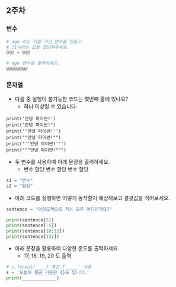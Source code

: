 
## 2주차

### 변수

```python
# age 라는 이름 가진 변수를 만들고
# 11이라는 값을 할당해주세요.
@@@ = @@@

# age 변수를 출력하세요.
@@@@@@@@
```

### 문자열
- 다음 중 실행이 불가능한 코드는 몇번째 줄에 있나요?
  - 하나 이상일 수 있습니다.

```
print('안녕 파이썬!')
print("안녕 파이썬!")
print(''안녕 파이썬!'')
print(""안녕 파이썬!"")
print('''안녕 파이썬!''')
print("""안녕 파이썬!""")
```

- 두 변수를 사용하여 아래 문장을 출력하세요.
  - 변수 할당 변수 할당 변수 할당

```python
s1 = "변수"
s2 = "할당"
```

- 아래 코드를 실행하면 어떻게 동작할지 예상해보고 결괏값을 적어보세요.

```python
sentence = "여의도역으로 가는 길은 어디인가요?"

print(sentence[5])
print(sentence[-5])
print(sentence[10:12])
print(sentence[13:])
```

- 아래 문장을 활용하여 다양한 온도를 출력하세요.
  - 17, 18, 19, 20 도 출력

```python
# s.format(____) 혹은 f'____' 사용
s = '오늘의 평균 기온은 {}도 입니다.'
print(_____________)
```

